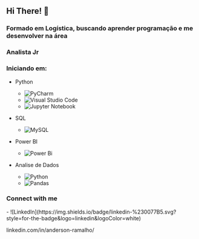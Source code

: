 ## Hi There! 👋

### Formado em Logística, buscando aprender programação e me desenvolver na área

### Analista Jr 

### Iniciando em:
- Python
	- ![PyCharm](https://img.shields.io/badge/pycharm-143?style=for-the-badge&logo=pycharm&logoColor=black&color=black&labelColor=green)
	- ![Visual Studio Code](https://img.shields.io/badge/Visual%20Studio%20Code-0078d7.svg?style=for-the-badge&logo=visual-studio-code&logoColor=white)
	- ![Jupyter Notebook](https://img.shields.io/badge/jupyter-%23FA0F00.svg?style=for-the-badge&logo=jupyter&logoColor=white)

- SQL
	- ![MySQL](https://img.shields.io/badge/mysql-%2300f.svg?style=for-the-badge&logo=mysql&logoColor=white)

- Power BI
	- ![Power Bi](https://img.shields.io/badge/power_bi-F2C811?style=for-the-badge&logo=powerbi&logoColor=black)

- Analise de Dados
	- ![Python](https://img.shields.io/badge/python-3670A0?style=for-the-badge&logo=python&logoColor=ffdd54)
	- ![Pandas](https://img.shields.io/badge/pandas-%23150458.svg?style=for-the-badge&logo=pandas&logoColor=white)


<h3 align="left">Connect with me</h3>
	- ![LinkedIn](https://img.shields.io/badge/linkedin-%230077B5.svg?style=for-the-badge&logo=linkedin&logoColor=white)

linkedin.com/in/anderson-ramalho/
